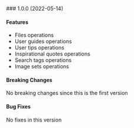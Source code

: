 <a name="1.0.0"></a> ### 1.0.0 (2022-05-14)

#### Features
* Files operations
* User guides operations
* User tips operations
* Inspirational quotes operations
* Search tags operations
* Image sets operations

#### Breaking Changes
No breaking changes since this is the first version

#### Bug Fixes
No fixes in this version

